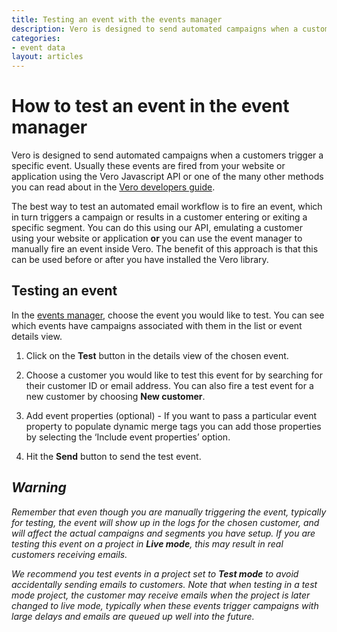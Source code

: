 ```yaml
---
title: Testing an event with the events manager
description: Vero is designed to send automated campaigns when a customers trigger a specific event. Usually these events are fired from your website or application using the Vero Javascript API or one of the many other methods you can read about in the Vero developers guide.
categories:
- event data
layout: articles
---
```


# How to test an event in the event manager

Vero is designed to send automated campaigns when a customers trigger a specific event. Usually these events are fired from your website or application using the Vero Javascript API or one of the many other methods you can read about in the [Vero developers guide]({{site.data.links.vero_api}}). 

The best way to test an automated email workflow is to fire an event, which in turn triggers a campaign or results in a customer entering or exiting a specific segment. You can do this using our API, emulating a customer using your website or application **or** you can use the event manager to manually fire an event inside Vero. The benefit of this approach is that this can be used before or after you have installed the Vero library. 

## Testing an event

In the [events manager]({{site.data.links.event-manager}}), choose the event you would like to test. You can see which events have campaigns associated with them in the list or event details view. 

1. Click on the **Test** button in the details view of the chosen event.

2. Choose a customer you would like to test this event for by searching for their customer ID or email address. You can also fire a test event for a new customer by choosing **New customer**.

3. Add event properties (optional) - If you want to pass a particular event property to populate dynamic merge tags you can add those properties by selecting the ‘Include event properties’ option.

4. Hit the **Send** button to send the test event.

## *Warning* 

*Remember that even though you are manually triggering the event, typically for testing, the event will show up in the logs for the chosen customer, and will affect the actual campaigns and segments you have setup. If you are testing this event on a project in **Live mode**, this may result in real customers receiving emails.*

*We recommend you test events in a project set to **Test mode** to avoid accidentally sending emails to customers. Note that when testing in a test mode project, the customer may receive emails when the project is later changed to live mode, typically when these events trigger campaigns with large delays and emails are queued up well into the future.*